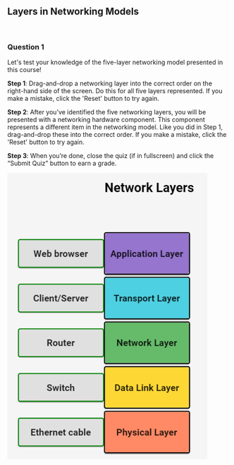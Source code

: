 ## Layers in Networking Models

<br>

### Question 1

Let's test your knowledge of the five-layer networking model presented in this course!

**Step 1**: Drag-and-drop a networking layer into the correct order on the right-hand side of the screen. Do this for all five layers represented. If you make a mistake, click the 'Reset' button to try again.

**Step 2**: After you’ve identified the five networking layers, you will be presented with a networking hardware component. This component represents a different item in the networking model. Like you did in Step 1, drag-and-drop these into the correct order. If you make a mistake, click the 'Reset' button to try again.

**Step 3**: When you’re done, close the quiz (if in fullscreen) and click the “Submit Quiz” button to earn a grade.

![img](layers-in-networking-models.png)